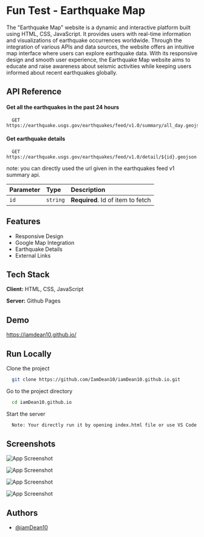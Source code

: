 
# Fun Test - Earthquake Map

The "Earthquake Map" website is a dynamic and interactive platform built using HTML, CSS, JavaScript. It provides users with real-time information and visualizations of earthquake occurrences worldwide. Through the integration of various APIs and data sources, the website offers an intuitive map interface where users can explore earthquake data. With its responsive design and smooth user experience, the Earthquake Map website aims to educate and raise awareness about seismic activities while keeping users informed about recent earthquakes globally.


## API Reference

#### Get all the earthquakes in the past 24 hours

```http
  GET https://earthquake.usgs.gov/earthquakes/feed/v1.0/summary/all_day.geojson
```

#### Get earthquake details

```http
  GET  https://earthquake.usgs.gov/earthquakes/feed/v1.0/detail/${id}.geojson
```
note: you can directly used the url given in the earthquakes feed v1 summary api.

| Parameter | Type     | Description                       |
| :-------- | :------- | :-------------------------------- |
| `id`      | `string` | **Required**. Id of item to fetch |



## Features

- Responsive Design
- Google Map Integration
- Earthquake Details
- External Links



## Tech Stack

**Client:** HTML, CSS, JavaScript

**Server:** Github Pages


## Demo

https://iamdean10.github.io/


## Run Locally

Clone the project

```bash
  git clone https://github.com/IamDean10/iamDean10.github.io.git
```

Go to the project directory

```bash
  cd iamDean10.github.io
```

Start the server

```bash
  Note: Your directly run it by opening index.html file or use VS Code live server plugin.
```


## Screenshots

![App Screenshot](https://drive.google.com/uc?id=1qqmjIUzoQ0anFd_4TQEe12UqCaLnsYTR)

![App Screenshot](https://drive.google.com/uc?id=1or039N_eMkRBwH_wXnzL4HdWTsORbwfK)

![App Screenshot](https://drive.google.com/uc?id=1k_hwPXBkdqD5r52ppsG_vEXxwRUJaUu-)

![App Screenshot](https://drive.google.com/uc?id=10WAAOcYUlvYn5su7EM0U5sOYFEnEIJ7S)

## Authors

- [@iamDean10](https://github.com/IamDean10)

